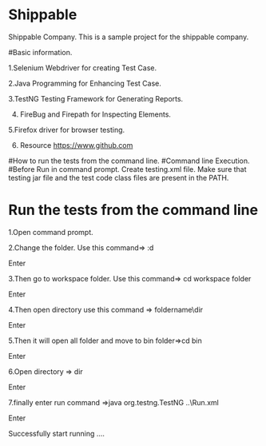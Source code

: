 # Shippable
Shippable Company.
This is a sample project for the shippable company.

#Basic information.

 1.Selenium Webdriver for creating Test Case.
 
 2.Java Programming for Enhancing Test Case.
 
 3.TestNG Testing Framework for Generating Reports.
 
 4. FireBug and Firepath for Inspecting Elements.
 
 5.Firefox driver for browser testing.
 
 6. Resource https://www.github.com


 #How to run the tests from the command line.
 #Command line Execution.
    #Before Run in command prompt.
Create testing.xml file.
Make sure that testing jar file and the test code class files are present in the PATH.
 
# Run the tests from the command line

1.Open command prompt.

2.Change the folder.  Use this command=>  :d  

Enter

3.Then go to workspace folder. Use this command=> cd workspace folder 

Enter

4.Then open directory use this command => foldername\dir

Enter

5.Then it will open all folder and move to bin folder=>cd bin

Enter

6.Open directory => dir

Enter

7.finally enter run command =>java org.testng.TestNG ..\Run.xml

Enter

Successfully start running ….

